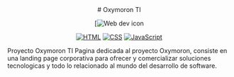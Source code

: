 <div align="center">
# Oxymoron TI
  
[![Web dev icon](https://icon-library.com/images/web-dev-icon/web-dev-icon-21.jpg)

[![HTML](https://img.shields.io/badge/HTML-%23E34F26.svg?logo=html5&logoColor=white)](#)
[![CSS](https://img.shields.io/badge/CSS-1572B6?logo=css3&logoColor=fff)](#)
[![JavaScript](https://img.shields.io/badge/JavaScript-F7DF1E?logo=javascript&logoColor=000)](#)
</div>

Proyecto Oxymoron TI 
Pagina dedicada al proyecto Oxymoron, consiste en una landing page corporativa para ofrecer y comercializar soluciones tecnologicas y todo lo relacionado al mundo del desarrollo de software.


